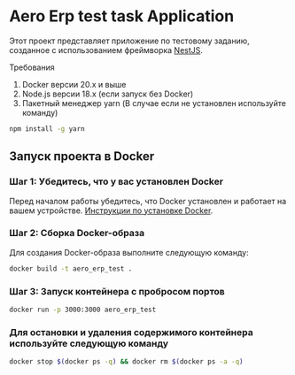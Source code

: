 # Aero Erp test task Application

Этот проект представляет приложение по тестовому заданию, созданное с использованием фреймворка [NestJS](https://nestjs.com/).

Требования

1. Docker версии 20.x и выше
2. Node.js версии 18.x (если запуск без Docker)
3. Пакетный менеджер yarn (В случае если не установлен используйте команду)

```bash
npm install -g yarn
```

## Запуск проекта в Docker

### Шаг 1: Убедитесь, что у вас установлен Docker

Перед началом работы убедитесь, что Docker установлен и работает на вашем устройстве. [Инструкции по установке Docker](https://docs.docker.com/get-docker/).

### Шаг 2: Сборка Docker-образа

Для создания Docker-образа выполните следующую команду:

```bash
docker build -t aero_erp_test .
```

### Шаг 3: Запуск контейнера c пробросом портов

```bash
docker run -p 3000:3000 aero_erp_test
```

### Для остановки и удаления содержимого контейнера используйте следующую команду

```bash
docker stop $(docker ps -q) && docker rm $(docker ps -a -q)
```
